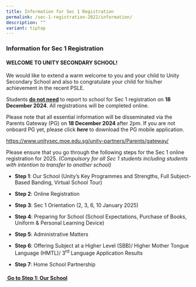 ```yaml
---
title: Information for Sec 1 Registration
permalink: /sec-1-registration-2022/information/
description: ""
variant: tiptap
---
```

<h3>Information for Sec 1 Registration</h3>
<h4>WELCOME TO UNITY SECONDARY SCHOOL!</h4>
<p>We would like to extend a warm welcome to you and your child to Unity
Secondary School and also to congratulate your child for his/her achievement
in the recent PSLE.&nbsp;</p>
<p>Students <strong><u>do not need</u></strong> to report to school for Sec
1 registration on <strong>18 December 2024</strong>. All registrations will
be completed online.</p>
<p>Please note that all essential information will be disseminated via the
Parents Gateway (PG) on <strong>18 December 2024 </strong>after 2pm. If
you are not onboard PG yet, please click <strong><em>here</em> </strong>to
download the PG mobile application.&nbsp;</p>
<p><a href="https://www.unitysec.moe.edu.sg/unity-partners/Parents/gateway/" rel="noopener noreferrer nofollow" target="_blank"><u>https://www.unitysec.moe.edu.sg/unity-partners/Parents/gateway/</u></a>
</p>
<p></p>
<p>Please ensure that you go through the following steps for the Sec 1 online
registration for 2025. <em>(Compulsory for all Sec 1 students including students with intention to transfer to another school)</em>
</p>
<ul>
<li>
<p><strong>Step 1</strong>: Our School (Unity’s Key Programmes and Strengths,
Full Subject-Based Banding, Virtual School Tour)</p>
</li>
<li>
<p><strong>Step 2</strong>: Online Registration&nbsp;</p>
</li>
<li>
<p><strong>Step 3</strong>: Sec 1 Orientation (2, 3, 6, 10 January 2025)</p>
</li>
<li>
<p><strong>Step 4</strong>: Preparing for School (School Expectations, Purchase
of Books, Uniform &amp; Personal Learning Device)</p>
</li>
<li>
<p><strong>Step 5</strong>: Administrative Matters&nbsp;</p>
</li>
<li>
<p><strong>Step 6</strong>: Offering Subject at a Higher Level (SBB)/ Higher
Mother Tongue Language (HMTL)/ 3<sup>rd</sup> Language Application Results</p>
</li>
<li>
<p><strong>Step 7</strong>: Home School Partnership</p>
</li>
</ul>
<p></p>
<p></p>
<h4><strong><u>&nbsp;Go to Step 1: Our School</u></strong></h4>
<p></p>